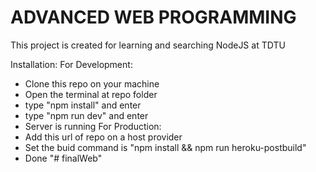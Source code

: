# ADVANCED WEB PROGRAMMING
This project is created for learning and searching NodeJS at TDTU

Installation:
For Development:
  + Clone this repo on your machine
  + Open the terminal at repo folder
  + type "npm install" and enter
  + type "npm run dev" and enter
  + Server is running
For Production:
  + Add this url of repo on a host provider
  + Set the buid command is "npm install && npm run heroku-postbuild"
  + Done
"# finalWeb" 
